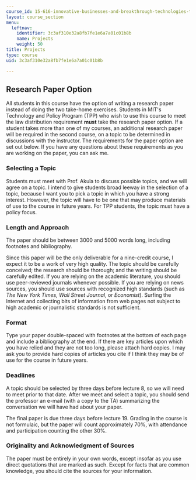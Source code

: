```yaml
---
course_id: 15-616-innovative-businesses-and-breakthrough-technologies-the-legal-issues-fall-2004
layout: course_section
menu:
  leftnav:
    identifier: 3c3af310e32a8fb7fe1e6a7a01c01b8b
    name: Projects
    weight: 50
title: Projects
type: course
uid: 3c3af310e32a8fb7fe1e6a7a01c01b8b

---
```


Research Paper Option
---------------------

All students in this course have the option of writing a research paper instead of doing the two take-home exercises. Students in MIT's Technology and Policy Program (TPP) who wish to use this course to meet the law distribution requirement **must** take the research paper option. If a student takes more than one of my courses, an additional research paper will be required in the second course, on a topic to be determined in discussions with the instructor. The requirements for the paper option are set out below. If you have any questions about these requirements as you are working on the paper, you can ask me.

### Selecting a Topic

Students must meet with Prof. Akula to discuss possible topics, and we will agree on a topic. I intend to give students broad leeway in the selection of a topic, because I want you to pick a topic in which you have a strong interest. However, the topic will have to be one that may produce materials of use to the course in future years. For TPP students, the topic must have a policy focus.

### Length and Approach

The paper should be between 3000 and 5000 words long, including footnotes and bibliography.

Since this paper will be the only deliverable for a nine-credit course, I expect it to be a work of very high quality. The topic should be carefully conceived; the research should be thorough; and the writing should be carefully edited. If you are relying on the academic literature, you should use peer-reviewed journals whenever possible. If you are relying on news sources, you should use sources with recognized high standards (such as _The New York Times, Wall Street Journal_, or _Economist_). Surfing the Internet and collecting bits of information from web pages not subject to high academic or journalistic standards is not sufficient.

### Format

Type your paper double-spaced with footnotes at the bottom of each page and include a bibliography at the end. If there are key articles upon which you have relied and they are not too long, please attach hard copies. I may ask you to provide hard copies of articles you cite if I think they may be of use for the course in future years.

### Deadlines

A topic should be selected by three days before lecture 8, so we will need to meet prior to that date. After we meet and select a topic, you should send the professor an e-mail (with a copy to the TA) summarizing the conversation we will have had about your paper.

The final paper is due three days before lecture 19. Grading in the course is not formulaic, but the paper will count approximately 70%, with attendance and participation counting the other 30%.

### Originality and Acknowledgment of Sources

The paper must be entirely in your own words, except insofar as you use direct quotations that are marked as such. Except for facts that are common knowledge, you should cite the sources for your information.